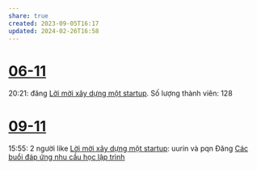 ```yaml
---
share: true
created: 2023-09-05T16:17
updated: 2024-02-26T16:58
---
```

# [06-11](06-11.md)
20:21: đăng [Lời mời xây dựng một startup](L%E1%BB%9Di%20m%E1%BB%9Di%20x%C3%A2y%20d%E1%BB%B1ng%20m%E1%BB%99t%20startup.md). Số lượng thành viên: 128
# [09-11](09-11.md)
15:55: 2 người like [Lời mời xây dựng một startup](L%E1%BB%9Di%20m%E1%BB%9Di%20x%C3%A2y%20d%E1%BB%B1ng%20m%E1%BB%99t%20startup.md): uurin và pqn
Đăng [Các buổi đáp ứng nhu cầu học lập trình](../../../../C%C3%A1c%20bu%E1%BB%95i%20%C4%91%C3%A1p%20%E1%BB%A9ng%20nhu%20c%E1%BA%A7u%20h%E1%BB%8Dc%20c%C3%A1ch%20s%E1%BB%AD%20d%E1%BB%A5ng%20c%C3%B4ng%20c%E1%BB%A5%20v%C3%A0%20t%C6%B0%20duy%20l%E1%BA%ADp%20tr%C3%ACnh%20cho%20nhu%20c%E1%BA%A7u%20c%C3%B4ng%20vi%E1%BB%87c/4%20Th%C3%A0nh%20ph%E1%BA%A9m/Truy%E1%BB%81n%20th%C3%B4ng/C%C3%A1c%20bu%E1%BB%95i%20%C4%91%C3%A1p%20%E1%BB%A9ng%20nhu%20c%E1%BA%A7u%20h%E1%BB%8Dc%20l%E1%BA%ADp%20tr%C3%ACnh.md)